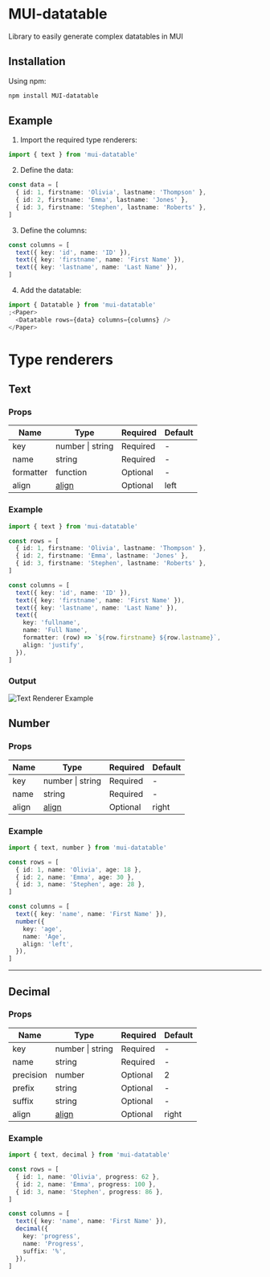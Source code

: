 # MUI-datatable

Library to easily generate complex datatables in MUI

## Installation

Using npm:

```bash
npm install MUI-datatable
```

## Example

1. Import the required type renderers:

```ts
import { text } from 'mui-datatable'
```

2. Define the data:

```ts
const data = [
  { id: 1, firstname: 'Olivia', lastname: 'Thompson' },
  { id: 2, firstname: 'Emma', lastname: 'Jones' },
  { id: 3, firstname: 'Stephen', lastname: 'Roberts' },
]
```

3. Define the columns:

```ts
const columns = [
  text({ key: 'id', name: 'ID' }),
  text({ key: 'firstname', name: 'First Name' }),
  text({ key: 'lastname', name: 'Last Name' }),
]
```

4. Add the datatable:

```ts
import { Datatable } from 'mui-datatable'
;<Paper>
  <Datatable rows={data} columns={columns} />
</Paper>
```

# Type renderers

## Text

### Props

| Name      | Type             | Required | Default |
| --------- | ---------------- | -------- | ------- |
| key       | number \| string | Required | -       |
| name      | string           | Required | -       |
| formatter | function         | Optional | -       |
| align     | [align][1]       | Optional | left    |

[1]: (https://mui.com/material-ui/api/table-cell/)

### Example

```ts
import { text } from 'mui-datatable'

const rows = [
  { id: 1, firstname: 'Olivia', lastname: 'Thompson' },
  { id: 2, firstname: 'Emma', lastname: 'Jones' },
  { id: 3, firstname: 'Stephen', lastname: 'Roberts' },
]

const columns = [
  text({ key: 'id', name: 'ID' }),
  text({ key: 'firstname', name: 'First Name' }),
  text({ key: 'lastname', name: 'Last Name' }),
  text({
    key: 'fullname',
    name: 'Full Name',
    formatter: (row) => `${row.firstname} ${row.lastname}`,
    align: 'justify',
  }),
]
```

### Output

![Text Renderer Example](https://github.com/lijan3/React-component-lib/blob/main/assets/TextExample.png?raw=true)

## Number

### Props

| Name  | Type             | Required | Default |
| ----- | ---------------- | -------- | ------- |
| key   | number \| string | Required | -       |
| name  | string           | Required | -       |
| align | [align][1]       | Optional | right   |

### Example

```ts
import { text, number } from 'mui-datatable'

const rows = [
  { id: 1, name: 'Olivia', age: 18 },
  { id: 2, name: 'Emma', age: 30 },
  { id: 3, name: 'Stephen', age: 28 },
]

const columns = [
  text({ key: 'name', name: 'First Name' }),
  number({
    key: 'age',
    name: 'Age',
    align: 'left',
  }),
]
```

---

## Decimal

### Props

| Name      | Type             | Required | Default |
| --------- | ---------------- | -------- | ------- |
| key       | number \| string | Required | -       |
| name      | string           | Required | -       |
| precision | number           | Optional | 2       |
| prefix    | string           | Optional | -       |
| suffix    | string           | Optional | -       |
| align     | [align][1]       | Optional | right   |

### Example

```ts
import { text, decimal } from 'mui-datatable'

const rows = [
  { id: 1, name: 'Olivia', progress: 62 },
  { id: 2, name: 'Emma', progress: 100 },
  { id: 3, name: 'Stephen', progress: 86 },
]

const columns = [
  text({ key: 'name', name: 'First Name' }),
  decimal({
    key: 'progress',
    name: 'Progress',
    suffix: '%',
  }),
]
```
